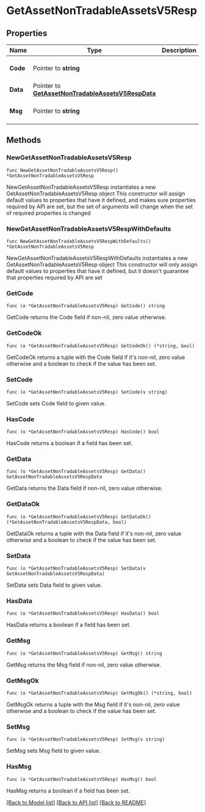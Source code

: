 # GetAssetNonTradableAssetsV5Resp

## Properties

Name | Type | Description | Notes
------------ | ------------- | ------------- | -------------
**Code** | Pointer to **string** |  | [optional] [default to ""]
**Data** | Pointer to [**GetAssetNonTradableAssetsV5RespData**](GetAssetNonTradableAssetsV5RespData.md) |  | [optional] 
**Msg** | Pointer to **string** |  | [optional] [default to ""]

## Methods

### NewGetAssetNonTradableAssetsV5Resp

`func NewGetAssetNonTradableAssetsV5Resp() *GetAssetNonTradableAssetsV5Resp`

NewGetAssetNonTradableAssetsV5Resp instantiates a new GetAssetNonTradableAssetsV5Resp object
This constructor will assign default values to properties that have it defined,
and makes sure properties required by API are set, but the set of arguments
will change when the set of required properties is changed

### NewGetAssetNonTradableAssetsV5RespWithDefaults

`func NewGetAssetNonTradableAssetsV5RespWithDefaults() *GetAssetNonTradableAssetsV5Resp`

NewGetAssetNonTradableAssetsV5RespWithDefaults instantiates a new GetAssetNonTradableAssetsV5Resp object
This constructor will only assign default values to properties that have it defined,
but it doesn't guarantee that properties required by API are set

### GetCode

`func (o *GetAssetNonTradableAssetsV5Resp) GetCode() string`

GetCode returns the Code field if non-nil, zero value otherwise.

### GetCodeOk

`func (o *GetAssetNonTradableAssetsV5Resp) GetCodeOk() (*string, bool)`

GetCodeOk returns a tuple with the Code field if it's non-nil, zero value otherwise
and a boolean to check if the value has been set.

### SetCode

`func (o *GetAssetNonTradableAssetsV5Resp) SetCode(v string)`

SetCode sets Code field to given value.

### HasCode

`func (o *GetAssetNonTradableAssetsV5Resp) HasCode() bool`

HasCode returns a boolean if a field has been set.

### GetData

`func (o *GetAssetNonTradableAssetsV5Resp) GetData() GetAssetNonTradableAssetsV5RespData`

GetData returns the Data field if non-nil, zero value otherwise.

### GetDataOk

`func (o *GetAssetNonTradableAssetsV5Resp) GetDataOk() (*GetAssetNonTradableAssetsV5RespData, bool)`

GetDataOk returns a tuple with the Data field if it's non-nil, zero value otherwise
and a boolean to check if the value has been set.

### SetData

`func (o *GetAssetNonTradableAssetsV5Resp) SetData(v GetAssetNonTradableAssetsV5RespData)`

SetData sets Data field to given value.

### HasData

`func (o *GetAssetNonTradableAssetsV5Resp) HasData() bool`

HasData returns a boolean if a field has been set.

### GetMsg

`func (o *GetAssetNonTradableAssetsV5Resp) GetMsg() string`

GetMsg returns the Msg field if non-nil, zero value otherwise.

### GetMsgOk

`func (o *GetAssetNonTradableAssetsV5Resp) GetMsgOk() (*string, bool)`

GetMsgOk returns a tuple with the Msg field if it's non-nil, zero value otherwise
and a boolean to check if the value has been set.

### SetMsg

`func (o *GetAssetNonTradableAssetsV5Resp) SetMsg(v string)`

SetMsg sets Msg field to given value.

### HasMsg

`func (o *GetAssetNonTradableAssetsV5Resp) HasMsg() bool`

HasMsg returns a boolean if a field has been set.


[[Back to Model list]](../README.md#documentation-for-models) [[Back to API list]](../README.md#documentation-for-api-endpoints) [[Back to README]](../README.md)


